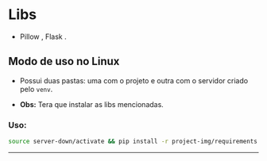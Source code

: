 # Libs
- Pillow , Flask .

## Modo de uso no Linux
- Possui duas pastas: uma com o projeto e outra com o servidor criado pelo `venv`.
  
- **Obs:** Tera que instalar as libs mencionadas.
  
### Uso:

```bash
source server-down/activate && pip install -r project-img/requirements.txt && python project-img/app.py
```

---
